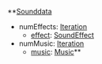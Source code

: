 **[Sounddata](RebellionSounddata.md)
  * numEffects: [Iteration](Iteration.md)
    * [effect](RebellionSoundEffect.md): [SoundEffect](SoundEffect.md)
  * numMusic: [Iteration](Iteration.md)
    * [music](RebellionMusic.md): [Music](Music.md)**
